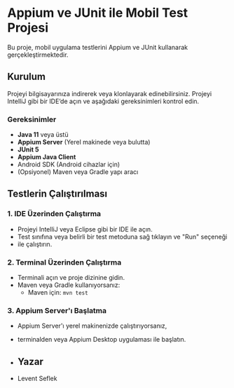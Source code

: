 # Appium ve JUnit ile Mobil Test Projesi

Bu proje, mobil uygulama testlerini Appium ve JUnit kullanarak gerçekleştirmektedir.

## Kurulum

Projeyi bilgisayarınıza indirerek veya klonlayarak edinebilirsiniz. Projeyi IntelliJ gibi bir IDE’de açın ve aşağıdaki 
gereksinimleri kontrol edin.

### Gereksinimler

- **Java 11** veya üstü
- **Appium Server** (Yerel makinede veya bulutta)
- **JUnit 5**
- **Appium Java Client**
- Android SDK (Android cihazlar için)
- (Opsiyonel) Maven veya Gradle yapı aracı

## Testlerin Çalıştırılması

### 1. IDE Üzerinden Çalıştırma

- Projeyi IntelliJ veya Eclipse gibi bir IDE ile açın.
- Test sınıfına veya belirli bir test metoduna sağ tıklayın ve "Run" seçeneği
- ile çalıştırın.

### 2. Terminal Üzerinden Çalıştırma

- Terminali açın ve proje dizinine gidin.
- Maven veya Gradle kullanıyorsanız:
    - Maven için: `mvn test`
  
### 3. Appium Server'ı Başlatma

- Appium Server'ı yerel makinenizde çalıştırıyorsanız,
- terminalden veya Appium Desktop uygulaması ile başlatın.

- ## Yazar

- Levent Seflek

 
 
